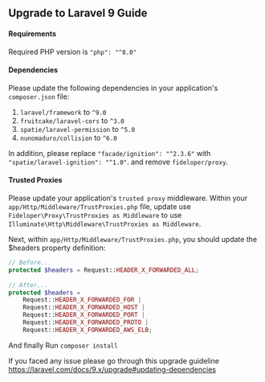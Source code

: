 ## Upgrade to Laravel 9 Guide
#### Requirements
Required PHP version is `"php": "^8.0"`

#### Dependencies
Please update the following dependencies in your application's `composer.json` file:
1. `laravel/framework` to `^9.0`
2. `fruitcake/laravel-cors` to `^3.0`
3. `spatie/laravel-permission` to `^5.0`
4. `nunomaduro/collision` to `^6.0`

In addition,  please replace `"facade/ignition": "^2.3.6"` with `"spatie/laravel-ignition": "^1.0"`. and remove `fideloper/proxy`.

#### Trusted Proxies
Please update your application's `trusted proxy` middleware.
Within your `app/Http/Middleware/TrustProxies.php` file, update use `Fideloper\Proxy\TrustProxies as Middleware` to use `Illuminate\Http\Middleware\TrustProxies as Middleware`.

Next, within `app/Http/Middleware/TrustProxies.php`, you should update the $headers property definition:

```php
// Before...
protected $headers = Request::HEADER_X_FORWARDED_ALL;
 
// After...
protected $headers =
    Request::HEADER_X_FORWARDED_FOR |
    Request::HEADER_X_FORWARDED_HOST |
    Request::HEADER_X_FORWARDED_PORT |
    Request::HEADER_X_FORWARDED_PROTO |
    Request::HEADER_X_FORWARDED_AWS_ELB;
```

And finally Run `composer install`

If you faced any issue please go through this upgrade guideline https://laravel.com/docs/9.x/upgrade#updating-dependencies
